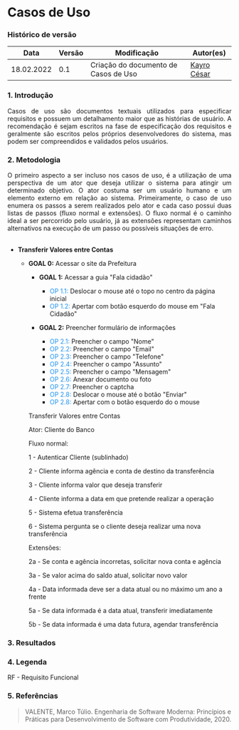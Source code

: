 # Casos de Uso


### Histórico de versão

|Data | Versão | Modificação | Autor(es)|
| -- | -- | -- | -- |
| 18.02.2022 | 0.1 | Criação do documento de Casos de Uso | [Kayro César](https://github.com/kayrocesar) |




### 1. Introdução
<div align="justify">
   Casos de uso são documentos textuais utilizados para especificar requisitos e possuem um detalhamento maior que as histórias de usuário. A recomendação é sejam escritos na fase de especificação dos requisitos e geralmente são escritos pelos próprios desenvolvedores do sistema, mas podem ser compreendidos e validados pelos usuários. 
</div>

### 2. Metodologia
<div align="justify">
    O primeiro aspecto a ser incluso nos casos de uso, é a utilização de uma perspectiva de um ator que deseja utilizar o sistema para atingir um determinado objetivo. O ator costuma ser um usuário humano e um elemento externo em relação ao sistema. Primeiramente, o caso de uso enumera os passos a serem realizados pelo ator e cada caso possui duas listas de passos (fluxo normal e extensões). O fluxo normal é o caminho ideal a ser percorrido pelo usuário, já as extensões representam caminhos alternativos na execução de um passo ou possíveis situações de erro. 
</div>
<br>





- <b> Transferir Valores entre Contas </b>

    - <span > <b>GOAL 0:</b></span> Acessar o site da Prefeitura

        - <span ><b>GOAL 1:</b></span> Acessar a guia "Fala cidadão"

             -  <span style=" color:#2094f3">OP 1.1:</span> Deslocar o mouse até o topo no centro da página inicial
             - <span style=" color:#2094f3">OP 1.2:</span> Apertar com botão esquerdo do mouse em "Fala Cidadão"

        - <span ><b>GOAL 2:</b></span> Preencher formulário de informações

            - <span style=" color:#2094f3">OP 2.1:</span> Preencher o campo "Nome"
            - <span style=" color:#2094f3">OP 2.2:</span> Preencher o campo "Email"
            - <span style=" color:#2094f3">OP 2.3:</span> Preencher o campo "Telefone"
            - <span style=" color:#2094f3">OP 2.4:</span> Preencher o campo "Assunto"
            - <span style=" color:#2094f3">OP 2.5:</span> Preencher o campo "Mensagem"
            - <span style=" color:#2094f3">OP 2.6:</span> Anexar documento ou foto 
            - <span style=" color:#2094f3">OP 2.7:</span> Preencher o captcha
             - <span style=" color:#2094f3">OP 2.8:</span> Deslocar o mouse até o botão "Enviar"
            - <span style=" color:#2094f3">OP 2.8:</span> Apertar com o botão esquerdo do o mouse 


        Transferir Valores entre Contas

        Ator: Cliente do Banco

        Fluxo normal:

        1 - Autenticar Cliente (sublinhado)

        2 - Cliente informa agência e conta de destino da transferência

        3 - Cliente informa valor que deseja transferir

        4 - Cliente informa a data em que pretende realizar a operação

        5 - Sistema efetua transferência

        6 - Sistema pergunta se o cliente deseja realizar uma nova transferência

        Extensões:

        2a - Se conta e agência incorretas, solicitar nova conta e agência

        3a - Se valor acima do saldo atual, solicitar novo valor

        4a - Data informada deve ser a data atual ou no máximo um ano a frente

        5a - Se data informada é a data atual, transferir imediatamente

        5b - Se data informada é uma data futura, agendar transferência





### 3. Resultados

<div align="justify">
   
</div>









<div align="center">

</div>

### 4. Legenda

RF - Requisito Funcional


### 5. Referências

>VALENTE, Marco Túlio. Engenharia de Software Moderna: Princípios e Práticas para Desenvolvimento de Software com Produtividade, 2020.

